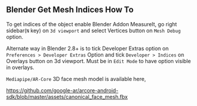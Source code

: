 ## Blender Get Mesh Indices How To

To get indices of the object enable Blender Addon MeasureIt, go right sidebar(`N` key) on `3d viewport` and select Vertices button on `Mesh Debug` option.

Alternate way in Blender 2.8+ is to tick Developer Extras option on `Preferences > Developer Extras` Option and tick `Developer > Indices` on Overlays button on 3d viewport. Must be in `Edit Mode` to have option visible in overlays.


`Mediapipe/AR-Core` 3D face mesh model is available here,

https://github.com/google-ar/arcore-android-sdk/blob/master/assets/canonical_face_mesh.fbx
